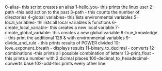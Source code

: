 0-alias- this script creates an alias
1-hello_you- this prints the linux user
2-path -this add action to the past
3-path - this counts the number of directories
4-global_variables- this lists environmental variables
5-local_variables- thi lists all local variables & functions
6-create_local_variable- this creates a new local variable
7-create_global_variable- this creates a new global variable
8-true_knowledge - this print the additional 128 & with environmental variables
9-divide_and_rule - this prints results of POWER divided
10-love_exponent_breath - displays results
11-binary_to_decimal - converts
12-combinations -this prints all possible combination of letters
13-print_float - this prints a number with 2 dicimal places
100-decimal_to_hexadecimal- converts base
102-odd-this prints every other line

